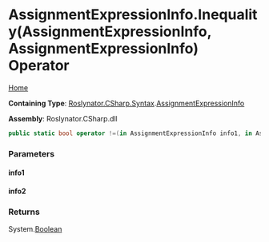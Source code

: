 # AssignmentExpressionInfo\.Inequality\(AssignmentExpressionInfo, AssignmentExpressionInfo\) Operator

[Home](../../../../../README.md)

**Containing Type**: [Roslynator.CSharp.Syntax](../../README.md)\.[AssignmentExpressionInfo](../README.md)

**Assembly**: Roslynator\.CSharp\.dll

```csharp
public static bool operator !=(in AssignmentExpressionInfo info1, in AssignmentExpressionInfo info2)
```

### Parameters

#### info1





#### info2





### Returns

System\.[Boolean](https://docs.microsoft.com/en-us/dotnet/api/system.boolean)

